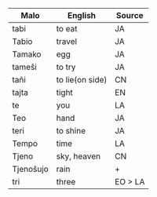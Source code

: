Malo                    | English          | Source
----------------------- | ---------------- | --------------
tabi                    | to eat           | JA
Tabio                   | travel           | JA
Tamako                  | egg              | JA
tameŝi                  | to try           | JA
tañi                    | to lie(on side)  | CN
tajta                   | tight            | EN
te                      | you              | LA
Teo                     | hand             | JA
teri                    | to shine         | JA
Tempo                   | time             | LA
Tjeno                   | sky, heaven      | CN
Tjenoŝujo               | rain             | +
tri                     | three            | EO > LA


